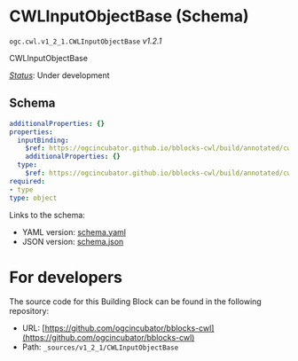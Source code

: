 
# CWLInputObjectBase (Schema)

`ogc.cwl.v1_2_1.CWLInputObjectBase` *v1.2.1*

CWLInputObjectBase

[*Status*](http://www.opengis.net/def/status): Under development

## Schema

```yaml
additionalProperties: {}
properties:
  inputBinding:
    $ref: https://ogcincubator.github.io/bblocks-cwl/build/annotated/cwl/v1_2_1/InputBinding/schema.yaml
    additionalProperties: {}
  type:
    $ref: https://ogcincubator.github.io/bblocks-cwl/build/annotated/cwl/v1_2_1/CWLType/schema.yaml
required:
- type
type: object

```

Links to the schema:

* YAML version: [schema.yaml](https://ogcincubator.github.io/bblocks-cwl/build/annotated/cwl/v1_2_1/CWLInputObjectBase/schema.json)
* JSON version: [schema.json](https://ogcincubator.github.io/bblocks-cwl/build/annotated/cwl/v1_2_1/CWLInputObjectBase/schema.yaml)


# For developers

The source code for this Building Block can be found in the following repository:

* URL: [https://github.com/ogcincubator/bblocks-cwl](https://github.com/ogcincubator/bblocks-cwl)
* Path: `_sources/v1_2_1/CWLInputObjectBase`

